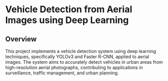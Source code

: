# Vehicle Detection from Aerial Images using Deep Learning

## Overview
This project implements a vehicle detection system using deep learning techniques, specifically YOLOv3 and Faster R-CNN, applied to aerial images. The system aims to accurately detect vehicles in urban areas from high-resolution aerial photographs, contributing to applications in surveillance, traffic management, and urban planning.


